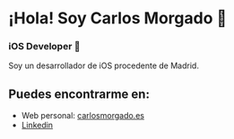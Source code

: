 # ¡Hola! Soy Carlos Morgado 👋
### iOS Developer 🍏

Soy un desarrollador de iOS procedente de Madrid. 

## Puedes encontrarme en:
- Web personal: [carlosmorgado.es](www.carlosmorgado.es)
- [Linkedin](https://www.linkedin.com/in/carlos-morgado-alarcón/)

<!--
**Carlos-Morgado/carlos-morgado** is a ✨ _special_ ✨ repository because its `README.md` (this file) appears on your GitHub profile.

Here are some ideas to get you started:

- 🔭 I’m currently working on ...
- 🌱 I’m currently learning ...
- 👯 I’m looking to collaborate on ...
- 🤔 I’m looking for help with ...
- 💬 Ask me about ...
- 📫 How to reach me: ...
- 😄 Pronouns: ...
- ⚡ Fun fact: ...
-->

